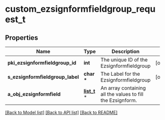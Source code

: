 # custom_ezsignformfieldgroup_request_t

## Properties
Name | Type | Description | Notes
------------ | ------------- | ------------- | -------------
**pki_ezsignformfieldgroup_id** | **int** | The unique ID of the Ezsignformfieldgroup | [optional] 
**s_ezsignformfieldgroup_label** | **char \*** | The Label for the Ezsignformfieldgroup | [optional] 
**a_obj_ezsignformfield** | [**list_t**](object.md) \* | An array containing all the values to fill the Ezsignform. | 

[[Back to Model list]](../README.md#documentation-for-models) [[Back to API list]](../README.md#documentation-for-api-endpoints) [[Back to README]](../README.md)



